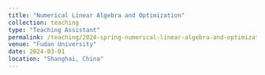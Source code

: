 ```yaml
---
title: "Numerical Linear Algebra and Optimization"
collection: teaching
type: "Teaching Assistant"
permalink: /teaching/2024-spring-numerical-linear-algebra-and-optimization
venue: "Fudan University"
date: 2024-03-01
location: "Shanghai, China"
---
```

